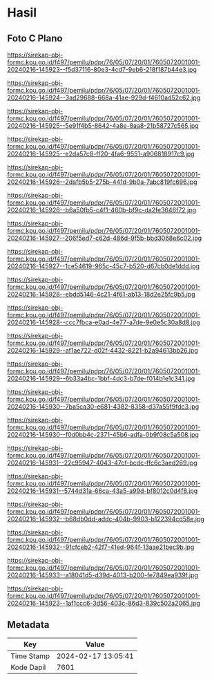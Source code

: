 # Hasil

## Foto C Plano

https://sirekap-obj-formc.kpu.go.id/f497/pemilu/pdpr/76/05/07/20/01/7605072001001-20240216-145923--f5d37116-80e3-4cd7-9eb6-218f187b44e3.jpg

https://sirekap-obj-formc.kpu.go.id/f497/pemilu/pdpr/76/05/07/20/01/7605072001001-20240216-145924--3ad29688-668a-41ae-929d-f4610ad52c62.jpg

https://sirekap-obj-formc.kpu.go.id/f497/pemilu/pdpr/76/05/07/20/01/7605072001001-20240216-145925--5e91f4b5-8642-4a8e-8aa8-21b58727c565.jpg

https://sirekap-obj-formc.kpu.go.id/f497/pemilu/pdpr/76/05/07/20/01/7605072001001-20240216-145925--e2da57c8-ff20-4fa6-9551-a906818917c9.jpg

https://sirekap-obj-formc.kpu.go.id/f497/pemilu/pdpr/76/05/07/20/01/7605072001001-20240216-145926--2dafb5b5-275b-441d-9b0a-7abc819fc696.jpg

https://sirekap-obj-formc.kpu.go.id/f497/pemilu/pdpr/76/05/07/20/01/7605072001001-20240216-145926--b6a50fb5-c4f1-460b-bf9c-da2fe3646f72.jpg

https://sirekap-obj-formc.kpu.go.id/f497/pemilu/pdpr/76/05/07/20/01/7605072001001-20240216-145927--206f5ed7-c62d-486d-9f5b-bbd3068e6c02.jpg

https://sirekap-obj-formc.kpu.go.id/f497/pemilu/pdpr/76/05/07/20/01/7605072001001-20240216-145927--1ce54619-965c-45c7-b520-d67cb0de1ddd.jpg

https://sirekap-obj-formc.kpu.go.id/f497/pemilu/pdpr/76/05/07/20/01/7605072001001-20240216-145928--ebdd5146-4c21-4f61-ab13-18d2e25fc9b5.jpg

https://sirekap-obj-formc.kpu.go.id/f497/pemilu/pdpr/76/05/07/20/01/7605072001001-20240216-145928--ccc7fbca-e0ad-4e77-a7de-9e0e5c30a8d8.jpg

https://sirekap-obj-formc.kpu.go.id/f497/pemilu/pdpr/76/05/07/20/01/7605072001001-20240216-145929--af1ae722-d02f-4432-8221-b2a94613bb26.jpg

https://sirekap-obj-formc.kpu.go.id/f497/pemilu/pdpr/76/05/07/20/01/7605072001001-20240216-145929--6b33a4bc-1bbf-4dc3-b7de-f014b1e1c341.jpg

https://sirekap-obj-formc.kpu.go.id/f497/pemilu/pdpr/76/05/07/20/01/7605072001001-20240216-145930--7ba5ca30-e681-4382-8358-d37a55f9fdc3.jpg

https://sirekap-obj-formc.kpu.go.id/f497/pemilu/pdpr/76/05/07/20/01/7605072001001-20240216-145930--f0d0bb4c-2371-45b6-adfa-0b9f08c5a508.jpg

https://sirekap-obj-formc.kpu.go.id/f497/pemilu/pdpr/76/05/07/20/01/7605072001001-20240216-145931--22c95947-4043-47cf-bcdc-ffc6c3aed269.jpg

https://sirekap-obj-formc.kpu.go.id/f497/pemilu/pdpr/76/05/07/20/01/7605072001001-20240216-145931--5744d31a-66ca-43a5-a99d-bf8012c0d4f8.jpg

https://sirekap-obj-formc.kpu.go.id/f497/pemilu/pdpr/76/05/07/20/01/7605072001001-20240216-145932--b68db0dd-addc-404b-9903-b122394cd58e.jpg

https://sirekap-obj-formc.kpu.go.id/f497/pemilu/pdpr/76/05/07/20/01/7605072001001-20240216-145932--91cfceb2-42f7-41ed-964f-13aae21bec9b.jpg

https://sirekap-obj-formc.kpu.go.id/f497/pemilu/pdpr/76/05/07/20/01/7605072001001-20240216-145933--a18041d5-d39d-4013-b200-fe7849ea939f.jpg

https://sirekap-obj-formc.kpu.go.id/f497/pemilu/pdpr/76/05/07/20/01/7605072001001-20240216-145923--1af1ccc6-3d56-403c-86d3-839c502a2065.jpg


## Metadata

| Key        | Value               |
| ---------- | ------------------- |
| Time Stamp | 2024-02-17 13:05:41 |
| Kode Dapil | 7601                |



